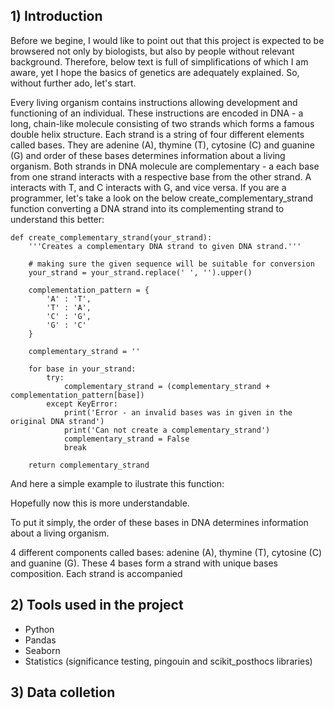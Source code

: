 ## 1) Introduction

Before we begine, I would like to point out that this project is expected to be browsered not only by biologists, but also by people without relevant background. Therefore, below text is full of simplifications of which I am aware, yet I hope the basics of genetics are adequately explained. So, without further ado, let's start.

Every living organism contains instructions allowing development and functioning of an individual. These instructions are encoded in DNA - a long, chain-like molecule consisting of two strands which forms a famous double helix structure. Each strand is a string of four different elements called bases. They are adenine (A), thymine (T), cytosine (C) and guanine (G) and order of these bases determines information about a living organism. Both strands in DNA molecule are complementary - a each base from one strand interacts with a respective base from the other strand. A interacts with T, and C interacts with G, and vice versa. If you are a programmer, let's take a look on the below create_complementary_strand function converting a DNA strand into its complementing strand to understand this better:

    def create_complementary_strand(your_strand):
        '''Creates a complementary DNA strand to given DNA strand.'''

        # making sure the given sequence will be suitable for conversion
        your_strand = your_strand.replace(' ', '').upper()

        complementation_pattern = {
            'A' : 'T',
            'T' : 'A',
            'C' : 'G',
            'G' : 'C'
        }

        complementary_strand = ''

        for base in your_strand:
            try:
                complementary_strand = (complementary_strand + complementation_pattern[base])
            except KeyError:
                print('Error - an invalid bases was in given in the original DNA strand')
                print('Can not create a complementary_strand')
                complementary_strand = False
                break

        return complementary_strand
   
And here a simple example to ilustrate this function:


Hopefully now this is more understandable.

To put it simply, the order of these bases in DNA determines information about a living organism. 

4 different components called bases: adenine (A), thymine (T), cytosine (C) and guanine (G). These 4 bases form a strand with unique bases composition. Each strand is accompanied

## 2) Tools used in the project
* Python
* Pandas
* Seaborn
* Statistics (significance testing, pingouin and scikit_posthocs libraries)

## 3) Data colletion
